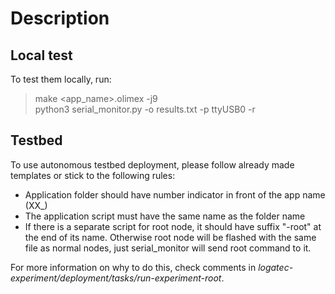 # Description

## Local test

To test them locally, run:
> make <app_name>.olimex -j9 \
> python3 serial_monitor.py -o results.txt -p ttyUSB0 -r

## Testbed

To use autonomous testbed deployment, please follow already made templates or stick to the following rules:

* Application folder should have number indicator in front of the app name (XX_)
* The application script must have the same name as the folder name
* If there is a separate script for root node, it should have suffix "-root" at the end of its name. Otherwise root node will be flashed with the same file as normal nodes, just serial_monitor will send root command to it.

For more information on why to do this, check comments in *logatec-experiment/deployment/tasks/run-experiment-root*.
